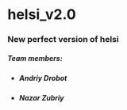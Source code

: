 # helsi_v2.0
### New perfect version of helsi

##### Team members:
* ##### Andriy Drobot
* ##### Nazar Zubriy
